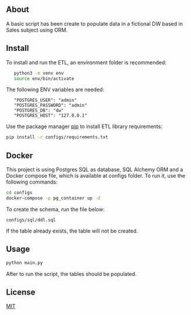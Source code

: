 ## About

A basic script has been create to populate data in a fictional DW based in Sales subject using ORM.

## Install

To install and run the ETL, an environment folder is recommended:

```bash
   python3 -m venv env
   source env/bin/activate
```

The following ENV variables are needed:

```
   "POSTGRES_USER": "admin"
   "POSTGRES_PASSWORD": "admin"
   "POSTGRES_DB": "dw"
   "POSTGRES_HOST": "127.0.0.1"
```

Use the package manager [pip](https://pip.pypa.io/en/stable/) to install ETL library requirements:

```bash
pip install -r configs/requirements.txt
```

## Docker

This project is using Postgres SQL as database, SQL Alchemy ORM and a Docker compose file, which is available at configs folder. To run it, use the following commands:

```bash
cd configs
docker-compose -p pg_container up -d
```

To create the schema, run the file below:

```
configs/sql/ddl.sql
```

If the table already exists, the table will not be created.

## Usage

```python
python main.py
```

After to run the script, the tables should be populated.

## License

[MIT](https://choosealicense.com/licenses/mit/)
